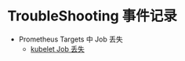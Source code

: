 # TroubleShooting 事件记录

- Prometheus Targets 中 Job 丢失
  - [kubelet Job 丢失](other/prometheus/kubelet-job-missing.md)
